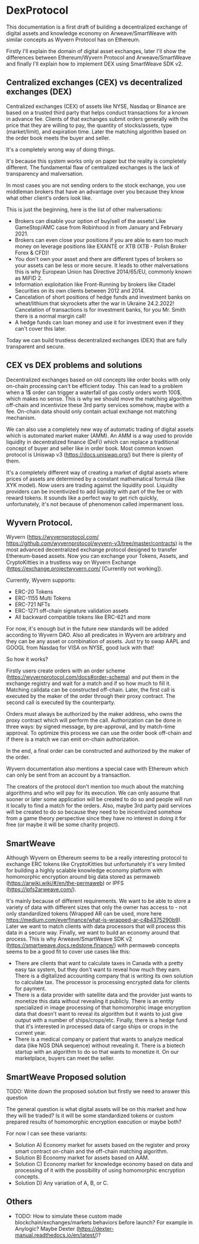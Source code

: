 # DexProtocol
This documentation is a first draft of building a decentralized exchange of digital assets and knowledge economy on Arweave/SmartWeave with similar concepts as Wyvern Protocol has on Ethereum.

Firstly I'll explain the domain of digital asset exchanges, later I'll show the differences between Ethereum/Wyvern Protocol and Arweave/SmartWeave and finally I'll explain how to implement DEX using SmartWeave SDK v2.

## Centralized exchanges (CEX) vs decentralized exchanges (DEX)
Centralized exchanges (CEX) of assets like NYSE, Nasdaq or Binance are based on a trusted third party that helps conduct transactions for a known in advance fee. Clients of that exchanges submit orders generally with the price that they are willing to pay, the quantity of stocks/assets, type (market/limit), and expiration time. Later the matching algorithm based on the order book meets the buyer and seller.

It's a completely wrong way of doing things.

It's because this system works only on paper but the reality is completely different. The fundamental flaw of centralized exchanges is the lack of transparency and malversation.

In most cases you are not sending orders to the stock exchange, you use middleman brokers that have an advantage over you because they know what other client's orders look like.

This is just the beginning, here is the list of other malversations:
- Brokers can disable your option of buy/sell of the assets! Like GameStop/AMC case from Robinhood in from January and February 2021.
- Brokers can even close your positions if you are able to earn too much money on leverage positions like EXANTE or XTB (XTB - Polish Broker Forex & CFD)!
- You don't own your asset and there are different types of brokers so your assets can be less or more secure. It leads to other malversations this is why European Union has Directive 2014/65/EU, commonly known as MiFID 2.
- Information exploitation like Front-Running by brokers like Citadel Securities on its own clients between 2012 and 2014.
- Cancelation of short positions of hedge funds and investment banks on wheat/lithium that skyrockets after the war in Ukraine 24.2.2022! Cancelation of transactions is for investment banks, for you Mr. Smith there is a normal margin call!
- A hedge funds can loan money and use it for investment even if they can't cover this later.

Today we can build trustless decentralized exchanges (DEX) that are fully transparent and secure.

## CEX vs DEX problems and solutions
Decentralized exchanges based on old concepts like order books with only on-chain processing can't be efficient today. This can lead to a problem when a 1$ order can trigger a waterfall of gas costly orders worth 100$, which makes no sense. This is why we should move the matching algorithm off-chain and incentivize these 3rd party services somehow, maybe with a fee. On-chain data should only contain actual exchange not matching mechanism.

We can also use a completely new way of automatic trading of digital assets which is automated market maker (AMM). An AMM is a way used to provide liquidity in decentralized finance (DeFi) which can replace a traditional concept of buyer and seller like in order book. Most common known protocol is Uniswap v3 (https://docs.uniswap.org/) but there is plenty of them.

It's a completely different way of creating a market of digital assets where prices of assets are determined by a constant mathematical formula (like XYK model). Now users are trading against the liquidity pool. Liquidity providers can be incentivized to add liquidity with part of the fee or with reward tokens. It sounds like a perfect way to get rich quickly, unfortunately, it's not because of phenomenon called impermanent loss.

## Wyvern Protocol.

Wyvern (https://wyvernprotocol.com/ https://github.com/wyvernprotocol/wyvern-v3/tree/master/contracts) is the most advanced decentralized exchange protocol designed to transfer Ethereum-based assets. Now you can exchange your Tokens, Assets, and CryptoKitties in a trustless way on Wyvern Exchange (https://exchange.projectwyvern.com/ [Currently not working]).

Currently, Wyvern supports:
- ERC-20 Tokens
- ERC-1155 Multi Tokens
- ERC-721 NFTs
- ERC-1271 off-chain signature validation assets
- All backward compatible tokens like ERC-621 and more

For now, it's enough but in the future new standards will be added according to Wyvern DAO. Also all predicates in Wyvern are arbitrary and they can be any asset or combination of assets. Just try to swap AAPL and GOOGL from Nasdaq for VISA on NYSE, good luck with that!

So how it works?

Firstly users create orders with an order scheme (https://wyvernprotocol.com/docs#order-schema) and put them in the exchange registry and wait for a match and if so how much to fill it. Matching calldata can be constructed off-chain. Later, the first call is executed by the maker of the order through their proxy contract. The second call is executed by the counterparty.

Orders must always be authorized by the maker address, who owns the proxy contract which will perform the call. Authorization can be done in three ways: by signed message, by pre-approval, and by match-time approval. To optimize this process we can use the order book off-chain and if there is a match we can emit on-chain authorization.

In the end, a final order can be constructed and authorized by the maker of the order.

Wyvern documentation also mentions a special case with Ethereum which can only be sent from an account by a transaction.

The creators of the protocol don't mention too much about the matching algorithms and who will pay for its execution. We can only assume that sooner or later some application will be created to do so and people will run it locally to find a match for the orders. Also, maybe 3rd party paid services will be created to do so because they need to be incentivized somehow from a game theory perspective since they have no interest in doing it for free (or maybe it will be some charity project).

## SmartWeave
Although Wyvern on Ethereum seems to be a really interesting protocol to exchange ERC tokens like CryptoKitties but unfortunately it's very limited for building a highly scalable knowledge economy platform with homomorphic encryption around big data stored as permaweb (https://arwiki.wiki/#/en/the-permaweb) or IPFS (https://ipfs2arweave.com/).

It's mainly because of different requirements. We want to be able to store a variety of data with different sizes that only the owner has access to - not only standardized tokens (Wrapped AR can be used, more here https://medium.com/everfinance/what-is-wrapped-ar-c4b4375290b9). Later we want to match clients with data processors that will process this data in a secure way. Finally, we want to build an economy around that process. This is why Arweave/SmartWeave SDK v2 (https://smartweave.docs.redstone.finance/) with permaweb concepts seems to be a good fit to cover use cases like this:
- There are clients that want to calculate taxes in Canada with a pretty easy tax system, but they don't want to reveal how much they earn. There is a digitalized accounting company that is writing its own solution to calculate tax. The processor is processing encrypted data for clients for payment.
- There is a data provider with satellite data and the provider just wants to monetize this data without revealing it publicly. There is an entity specialized in image processing of that homomorphic image encryption data that doesn't want to reveal its algorithm but it wants to just give output with a number of ships/crops/etc. Finally, there is a hedge fund that it's interested in processed data of cargo ships or crops in the current year.
- There is a medical company or patient that wants to analyze medical data (like NGS DNA sequence) without revealing it. There is a biotech startup with an algorithm to do so that wants to monetize it. On our marketplace, buyers can meet the seller.

## SmartWeave Proposed solution
TODO: Write down the proposed solution but firstly we need to answer this question

The general question is what digital assets will be on this market and how they will be traded? Is it will be some standardized tokens or custom prepared results of homomorphic encryption execution or maybe both?

For now I can see these variants:
- Solution A) Economy market for assets based on the register and proxy smart contract on-chain and the off-chain matching algorithm.
- Solution B) Economy market for assets based on AAM.
- Solution C) Economy market for knowledge economy based on data and processing of it with the possibility of using homomorphic encryption concepts.
- Solution D) Any variation of A, B, or C.

## Others
- TODO: How to simulate these custom made blockchain/exchanges/markets behaviors before launch? For example in Anylogic? Maybe Dexter (https://dexter-manual.readthedocs.io/en/latest/)?
